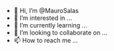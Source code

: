 - 👋 Hi, I’m @MauroSalas
- 👀 I’m interested in ...
- 🌱 I’m currently learning ...
- 💞️ I’m looking to collaborate on ...
- 📫 How to reach me ...

<!---
ElZorroCosmico/ElZorroCosmico is a ✨ special ✨ repository because its `README.md` (this file) appears on your GitHub profile.
You can click the Preview link to take a look at your changes.
--->
